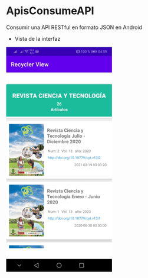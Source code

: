 # ApisConsumeAPI
Consumir una API RESTful en formato JSON en Android

* Vista de la interfaz

![Animación en curso](https://raw.githubusercontent.com/ANTHONYPACHAY/RecicleView/master/app/src/main/res/drawable/vista.png?raw=true)
